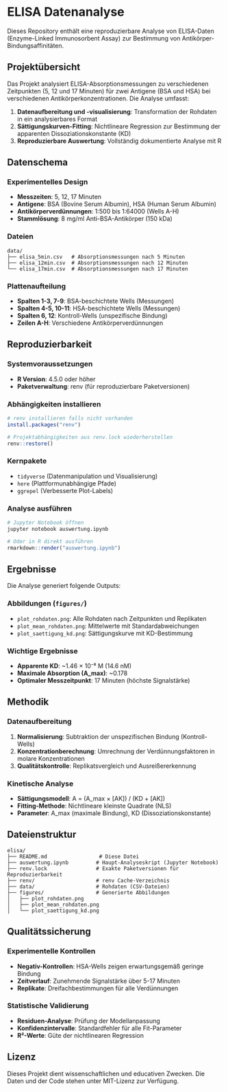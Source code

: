 # ELISA Datenanalyse

Dieses Repository enthält eine reproduzierbare Analyse von ELISA-Daten (Enzyme-Linked Immunosorbent Assay) zur Bestimmung von Antikörper-Bindungsaffinitäten.

## Projektübersicht

Das Projekt analysiert ELISA-Absorptionsmessungen zu verschiedenen Zeitpunkten (5, 12 und 17 Minuten) für zwei Antigene (BSA und HSA) bei verschiedenen Antikörperkonzentrationen. Die Analyse umfasst:

1. **Datenaufbereitung und -visualisierung**: Transformation der Rohdaten in ein analysierbares Format
2. **Sättigungskurven-Fitting**: Nichtlineare Regression zur Bestimmung der apparenten Dissoziationskonstante (KD)
3. **Reproduzierbare Auswertung**: Vollständig dokumentierte Analyse mit R

## Datenschema

### Experimentelles Design
- **Messzeiten**: 5, 12, 17 Minuten
- **Antigene**: BSA (Bovine Serum Albumin), HSA (Human Serum Albumin)  
- **Antikörperverdünnungen**: 1:500 bis 1:64000 (Wells A-H)
- **Stammlösung**: 8 mg/ml Anti-BSA-Antikörper (150 kDa)

### Dateien
```
data/
├── elisa_5min.csv   # Absorptionsmessungen nach 5 Minuten
├── elisa_12min.csv  # Absorptionsmessungen nach 12 Minuten  
└── elisa_17min.csv  # Absorptionsmessungen nach 17 Minuten
```

### Plattenaufteilung
- **Spalten 1-3, 7-9**: BSA-beschichtete Wells (Messungen)
- **Spalten 4-5, 10-11**: HSA-beschichtete Wells (Messungen)
- **Spalten 6, 12**: Kontroll-Wells (unspezifische Bindung)
- **Zeilen A-H**: Verschiedene Antikörperverdünnungen

## Reproduzierbarkeit

### Systemvoraussetzungen
- **R Version**: 4.5.0 oder höher
- **Paketverwaltung**: renv (für reproduzierbare Paketversionen)

### Abhängigkeiten installieren
```r
# renv installieren falls nicht vorhanden
install.packages("renv")

# Projektabhängigkeiten aus renv.lock wiederherstellen
renv::restore()
```

### Kernpakete
- `tidyverse` (Datenmanipulation und Visualisierung)
- `here` (Plattformunabhängige Pfade)
- `ggrepel` (Verbesserte Plot-Labels)

### Analyse ausführen
```r
# Jupyter Notebook öffnen
jupyter notebook auswertung.ipynb

# Oder in R direkt ausführen
rmarkdown::render("auswertung.ipynb")
```

## Ergebnisse

Die Analyse generiert folgende Outputs:

### Abbildungen (`figures/`)
- `plot_rohdaten.png`: Alle Rohdaten nach Zeitpunkten und Replikaten
- `plot_mean_rohdaten.png`: Mittelwerte mit Standardabweichungen  
- `plot_saettigung_kd.png`: Sättigungskurve mit KD-Bestimmung

### Wichtige Ergebnisse
- **Apparente KD**: ~1.46 × 10⁻⁸ M (14.6 nM)
- **Maximale Absorption (A_max)**: ~0.178
- **Optimaler Messzeitpunkt**: 17 Minuten (höchste Signalstärke)

## Methodik

### Datenaufbereitung
1. **Normalisierung**: Subtraktion der unspezifischen Bindung (Kontroll-Wells)
2. **Konzentrationberechnung**: Umrechnung der Verdünnungsfaktoren in molare Konzentrationen
3. **Qualitätskontrolle**: Replikatsvergleich und Ausreißererkennung

### Kinetische Analyse
- **Sättigungsmodell**: A = (A_max × [AK]) / (KD + [AK])
- **Fitting-Methode**: Nichtlineare kleinste Quadrate (NLS)
- **Parameter**: A_max (maximale Bindung), KD (Dissoziationskonstante)

## Dateienstruktur

```
elisa/
├── README.md                 # Diese Datei
├── auswertung.ipynb         # Haupt-Analyseskript (Jupyter Notebook)
├── renv.lock                # Exakte Paketversionen für Reproduzierbarkeit
├── renv/                    # renv Cache-Verzeichnis
├── data/                    # Rohdaten (CSV-Dateien)
├── figures/                 # Generierte Abbildungen
│   ├── plot_rohdaten.png
│   ├── plot_mean_rohdaten.png
│   └── plot_saettigung_kd.png
```

## Qualitätssicherung

### Experimentelle Kontrollen
- **Negativ-Kontrollen**: HSA-Wells zeigen erwartungsgemäß geringe Bindung
- **Zeitverlauf**: Zunehmende Signalstärke über 5-17 Minuten
- **Replikate**: Dreifachbestimmungen für alle Verdünnungen

### Statistische Validierung  
- **Residuen-Analyse**: Prüfung der Modellanpassung
- **Konfidenzintervalle**: Standardfehler für alle Fit-Parameter
- **R²-Werte**: Güte der nichtlinearen Regression

## Lizenz

Dieses Projekt dient wissenschaftlichen und educativen Zwecken. Die Daten und der Code stehen unter MIT-Lizenz zur Verfügung.